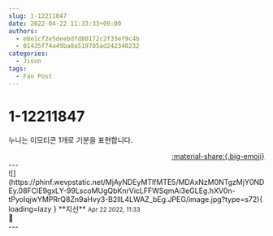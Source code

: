 ```yaml
---
slug: 1-12211847
date: 2022-04-22 11:33:33+09:00
authors:
  - e8e1cf2e5deebdfd80172c2f35ef9c4b
  - 01435f74a49ba8a519705ad242348232
categories:
  - Jisun
tags:
  - Fan Post
---
```


# 1-12211847

<div class="post-container" markdown="1">
<div class="content-container md-sidebar__scrollwrap" markdown="1">

누나는 이모티콘 1개로 기분을 표현합니다.

</div>
</div>

<div style="text-align: right;" markdown="1">
<a href="https://weverse.io/fromis9/fanpost/1-12211847" style="text-align: right;">:material-share:{.big-emoji}</a>
</div>
---

<div class="comments-container md-sidebar__scrollwrap" markdown="1">
<div class="comment" markdown="1">
<div class='id-container' markdown="1">
![](https://phinf.wevpstatic.net/MjAyNDEyMTlfMTE5/MDAxNzM0NTgzMjY0NDEy.08FClE9gxLY-99LscoMUgQbKnrVicLFFWSqmAi3eGLEg.hXV0n-tPyoIqjwYMPRrQ8Zn9aHvy3-B2llL4LWAZ_bEg.JPEG/image.jpg?type=s72){ loading=lazy }
**<span class="artist">지선</span>** <small>Apr 22 2022, 11:33</small><br>
</div>
<div class='comment-body' markdown="1">
🤭
</div>
</div>
</div>
---
